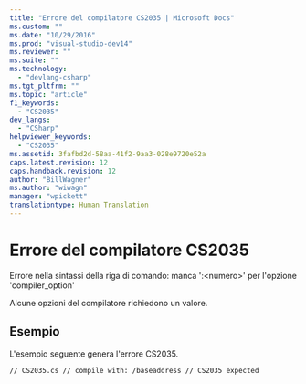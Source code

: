 ```yaml
---
title: "Errore del compilatore CS2035 | Microsoft Docs"
ms.custom: ""
ms.date: "10/29/2016"
ms.prod: "visual-studio-dev14"
ms.reviewer: ""
ms.suite: ""
ms.technology: 
  - "devlang-csharp"
ms.tgt_pltfrm: ""
ms.topic: "article"
f1_keywords: 
  - "CS2035"
dev_langs: 
  - "CSharp"
helpviewer_keywords: 
  - "CS2035"
ms.assetid: 3fafbd2d-58aa-41f2-9aa3-028e9720e52a
caps.latest.revision: 12
caps.handback.revision: 12
author: "BillWagner"
ms.author: "wiwagn"
manager: "wpickett"
translationtype: Human Translation
---
```

# Errore del compilatore CS2035
Errore nella sintassi della riga di comando: manca ':\<numero\>' per l'opzione 'compiler\_option'  
  
 Alcune opzioni del compilatore richiedono un valore.  
  
## Esempio  
 L'esempio seguente genera l'errore CS2035.  
  
```  
// CS2035.cs // compile with: /baseaddress // CS2035 expected  
```